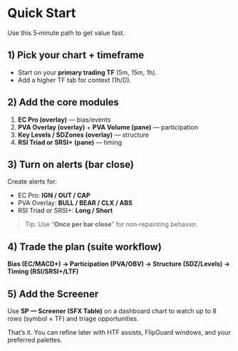 # Quick Start

Use this 5‑minute path to get value fast.

## 1) Pick your chart + timeframe
- Start on your **primary trading TF** (5m, 15m, 1h).
- Add a higher TF tab for context (1h/D).

## 2) Add the core modules
1. **EC Pro (overlay)** — bias/events  
2. **PVA Overlay (overlay)** + **PVA Volume (pane)** — participation  
3. **Key Levels / SDZones (overlay)** — structure  
4. **RSI Triad or SRSI+ (pane)** — timing

## 3) Turn on alerts (bar close)
Create alerts for:
- EC Pro: **IGN / OUT / CAP**
- PVA Overlay: **BULL / BEAR / CLX / ABS**
- RSI Triad or SRSI+: **Long / Short**

> Tip: Use “**Once per bar close**” for non‑repainting behavior.

## 4) Trade the plan (suite workflow)
**Bias (EC/MACD+) → Participation (PVA/OBV) → Structure (SDZ/Levels) → Timing (RSI/SRSI+/LTF)**

## 5) Add the Screener
Use **SP — Screener (SFX Table)** on a dashboard chart to watch up to 8 rows (symbol × TF) and triage opportunities.

That’s it. You can refine later with HTF assists, FlipGuard windows, and your preferred palettes.
